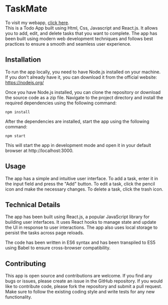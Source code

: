 # TaskMate

To visit my webapp, [click here](https://taskmatebyvikas.netlify.app/).     
This is a Todo App built using Html, Css, Javascript and React.js. It allows you to add, edit, and delete tasks that you want to complete. The app has been built using modern web development techniques and follows best practices to ensure a smooth and seamless user experience.      

## Installation
To run the app locally, you need to have Node.js installed on your machine. If you don't already have it, you can download it from the official website: https://nodejs.org/

Once you have Node.js installed, you can clone the repository or download the source code as a zip file. Navigate to the project directory and install the required dependencies using the following command:
```
npm install
```
After the dependencies are installed, start the app using the following command:
```
npm start
```
This will start the app in development mode and open it in your default browser at http://localhost:3000.     

## Usage
The app has a simple and intuitive user interface. To add a task, enter it in the input field and press the "Add" button. To edit a task, click the pencil icon and make the necessary changes. To delete a task, click the trash icon.

## Technical Details
The app has been built using React.js, a popular JavaScript library for building user interfaces. It uses React hooks to manage state and update the UI in response to user interactions. The app also uses local storage to persist the tasks across page reloads.

The code has been written in ES6 syntax and has been transpiled to ES5 using Babel to ensure cross-browser compatibility.

## Contributing
This app is open source and contributions are welcome. If you find any bugs or issues, please create an issue in the GitHub repository. If you would like to contribute code, please fork the repository and submit a pull request. Make sure to follow the existing coding style and write tests for any new functionality.

